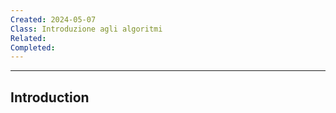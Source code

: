 ```yaml
---
Created: 2024-05-07
Class: Introduzione agli algoritmi
Related: 
Completed:
---
```

---
## Introduction